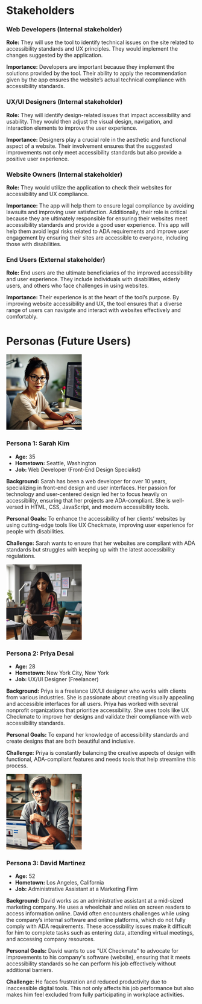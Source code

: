 # Stakeholders

### **Web Developers** (Internal stakeholder)
**Role:** They will use the tool to identify technical issues on the site related to accessibility standards and UX principles. They would implement the changes suggested by the application.

**Importance:** Developers are important because they implement the solutions provided by the tool. Their ability to apply the recommendation given by the app ensures the website’s actual technical compliance with accessibility standards.

### UX/UI Designers (Internal stakeholder)
**Role:** They will identify design-related issues that impact accessibility and usability. They would then adjust the visual design, navigation, and interaction elements to improve the user experience.

**Importance:** Designers play a crucial role in the aesthetic and functional aspect of a website. Their involvement ensures that the suggested improvements not only meet accessibility standards but also provide a positive user experience.

### **Website Owners** (Internal stakeholder)
**Role:** They would utilize the application to check their websites for accessibility and UX compliance.

**Importance:** The app will help them to ensure legal compliance by avoiding lawsuits and improving user satisfaction. Additionally, their role is critical because they are ultimately responsible for ensuring their websites meet accessibility standards and provide a good user experience. This app will help them avoid legal risks related to ADA requirements and improve user engagement by ensuring their sites are accessible to everyone, including those with disabilities.

### End Users (External stakeholder)
**Role:** End users are the ultimate beneficiaries of the improved accessibility and user experience. They include individuals with disabilities, elderly users, and others who face challenges in using websites.

**Importance:** Their experience is at the heart of the tool’s purpose. By improving website accessibility and UX, the tool ensures that a diverse range of users can navigate and interact with websites effectively and comfortably.

# Personas (Future Users)

<img src="./assets/stakeholders/Sarah_Kim_persona_1.png" style="width:200px; height:200px;" alt="Generated image by chatGPT, portrait of Sarah Kim, a web developer persona 1"/>

### Persona 1: Sarah Kim
- **Age:** 35
- **Hometown:** Seattle, Washington
- **Job:** Web Developer (Front-End Design Specialist)

**Background:** Sarah has been a web developer for over 10 years, specializing in front-end design and user interfaces. Her passion for technology and user-centered design led her to focus heavily on accessibility, ensuring that her projects are ADA-compliant. She is well-versed in HTML, CSS, JavaScript, and modern accessibility tools.

**Personal Goals:** To enhance the accessibility of her clients’ websites by using cutting-edge tools like UX Checkmate, improving user experience for people with disabilities.

**Challenge:** Sarah wants to ensure that her websites are compliant with ADA standards but struggles with keeping up with the latest accessibility regulations.


<img src="./assets/stakeholders/Priya_Desai_persona_2.png" style="width:200px; height:200px;" alt="Generated image by chatGPT, portrait of Priya Desai, an UX designer persona 2"/>

### Persona 2: Priya Desai
- **Age:** 28
- **Hometown:** New York City, New York
- **Job:** UX/UI Designer (Freelancer)

**Background:** Priya is a freelance UX/UI designer who works with clients from various industries. She is passionate about creating visually appealing and accessible interfaces for all users. Priya has worked with several nonprofit organizations that prioritize accessibility. She uses tools like UX Checkmate to improve her designs and validate their compliance with web accessibility standards.

**Personal Goals:** To expand her knowledge of accessibility standards and create designs that are both beautiful and inclusive.

**Challenge:** Priya is constantly balancing the creative aspects of design with functional, ADA-compliant features and needs tools that help streamline this process.

<img src="./assets/stakeholders/Michael_Johnson_persona_3.png" style="width:200px; height:200px;" alt="Generated image by chatGPT, portrait of David Martinez, a website owner persona 3"/>

### Persona 3: David Martinez
- **Age:** 52
- **Hometown:** Los Angeles, California
- **Job:** Administrative Assistant at a Marketing Firm

**Background:** David works as an administrative assistant at a mid-sized marketing company. He uses a wheelchair and relies on screen readers to access information online. David often encounters challenges while using the company’s internal software and online platforms, which do not fully comply with ADA requirements. These accessibility issues make it difficult for him to complete tasks such as entering data, attending virtual meetings, and accessing company resources.

**Personal Goals:** David wants to use "UX Checkmate" to advocate for improvements to his company's software (website), ensuring that it meets accessibility standards so he can perform his job effectively without additional barriers.

**Challenge:** He faces frustration and reduced productivity due to inaccessible digital tools. This not only affects his job performance but also makes him feel excluded from fully participating in workplace activities.
